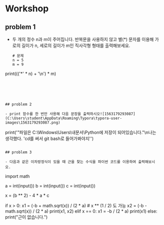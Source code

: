 # Workshop

## problem 1

- 두 개의 정수 n과 m이 주어집니다. 반복문을 사용하지 않고 별(*) 문자를 이용해 가로의 길이가 n, 세로의 길이가 m인 직사각형 형태를 출력해보세요.

  ```
  # 문제
  n = 5
  m = 9
  
print((('*' * n) + '\n') * m)
  ```

  
  
  

## problem 2

- print 함수를 한 번만 사용해 다음 문장을 출력하시오![1563179293087](C:\Users\student\AppData\Roaming\Typora\typora-user-images\1563179293087.png)

```
print('\"파일은 C:\\Windows\\Users\\내문서\\Python에 저장이 되어있습니다.\"\n나는 생각했다. \'cd를 써서 git bash로 들어가봐야지\'')
```

## problem 3

- 다음과 같은 이차방정식이 있을 때 근을 찾는 수식을 파이썬 코드를 이용하여 출력해보시오.

```
import math

a = int(input())
b = int(input())
c = int(input())

x = (b ** 2) - 4 * a * c

if x > 0:
    x1 = (-b + math.sqrt(x)) / (2 * a)  # x ** (1 / 2) 도 가능
    x2 = (-b - math.sqrt(x)) / (2 * a)
    print(x1, x2)
elif x == 0:
    x1 = -b / (2 * a)
    print(x1)
else:
    print("근이 없습니다.")
    
```

